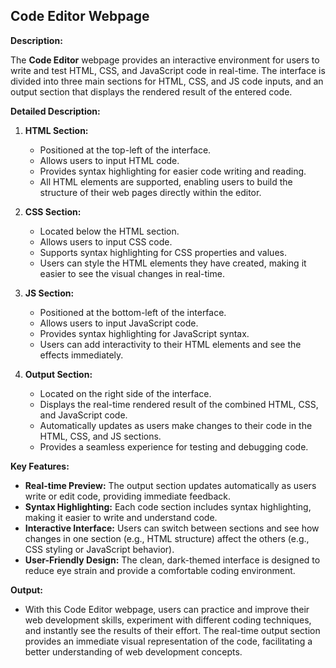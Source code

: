 ## Code Editor Webpage

**Description:**

The **Code Editor** webpage provides an interactive environment for users to write and test HTML, CSS, and JavaScript code in real-time. The interface is divided into three main sections for HTML, CSS, and JS code inputs, and an output section that displays the rendered result of the entered code.

**Detailed Description:**

1. **HTML Section:**
   - Positioned at the top-left of the interface.
   - Allows users to input HTML code.
   - Provides syntax highlighting for easier code writing and reading.
   - All HTML elements are supported, enabling users to build the structure of their web pages directly within the editor.

2. **CSS Section:**
   - Located below the HTML section.
   - Allows users to input CSS code.
   - Supports syntax highlighting for CSS properties and values.
   - Users can style the HTML elements they have created, making it easier to see the visual changes in real-time.

3. **JS Section:**
   - Positioned at the bottom-left of the interface.
   - Allows users to input JavaScript code.
   - Provides syntax highlighting for JavaScript syntax.
   - Users can add interactivity to their HTML elements and see the effects immediately.

4. **Output Section:**
   - Located on the right side of the interface.
   - Displays the real-time rendered result of the combined HTML, CSS, and JavaScript code.
   - Automatically updates as users make changes to their code in the HTML, CSS, and JS sections.
   - Provides a seamless experience for testing and debugging code.

**Key Features:**

- **Real-time Preview:** The output section updates automatically as users write or edit code, providing immediate feedback.
- **Syntax Highlighting:** Each code section includes syntax highlighting, making it easier to write and understand code.
- **Interactive Interface:** Users can switch between sections and see how changes in one section (e.g., HTML structure) affect the others (e.g., CSS styling or JavaScript behavior).
- **User-Friendly Design:** The clean, dark-themed interface is designed to reduce eye strain and provide a comfortable coding environment.

**Output:**
- With this Code Editor webpage, users can practice and improve their web development skills, experiment with different coding techniques, and instantly see the results of their effort. The real-time output section provides an immediate visual representation of the code, facilitating a better understanding of web development concepts.

